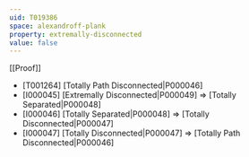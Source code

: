 ```yaml
---
uid: T019386
space: alexandroff-plank
property: extremally-disconnected
value: false
---
```

[[Proof]]

* [T001264] [Totally Path Disconnected|P000046]
* [I000045] [Extremally Disconnected|P000049] => [Totally Separated|P000048]
* [I000046] [Totally Separated|P000048] => [Totally Disconnected|P000047]
* [I000047] [Totally Disconnected|P000047] => [Totally Path Disconnected|P000046]

